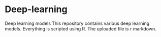 # Deep-learning
Deep learning models
This repository contains various deep learning models.
Everything is scripted using R. The uploaded file is r markdown. 
